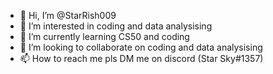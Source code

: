 - 👋 Hi, I’m @StarRish009
- 👀 I’m interested in coding and data analysising
- 🌱 I’m currently learning CS50 and coding
- 💞️ I’m looking to collaborate on coding and data analysising
- 📫 How to reach me pls DM me on discord (Star Sky#1357)

<!---
StarRish009/StarRish009 is a ✨ special ✨ repository because its `README.md` (this file) appears on your GitHub profile.
You can click the Preview link to take a look at your changes.
--->
